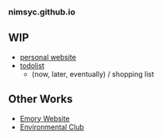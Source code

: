 ### nimsyc.github.io

## WIP
- [personal website](https://nimsyc.github.io/)
- [todolist](https://nimsyc.github.io/todolist/)
  - (now, later, eventually) / shopping list



## Other Works

- [Emory Website](https://emoryuniversity-girlswhocode.github.io/) 
- [Environmental Club](https://sites.google.com/site/environmentalclubdhhs/home?authuser=0)


